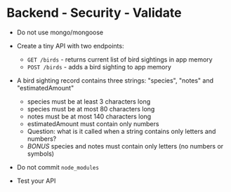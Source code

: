 # Backend - Security - Validate

- Do not use mongo/mongoose
- Create a tiny API with two endpoints:
  - `GET /birds` - returns current list of bird sightings in app memory
  - `POST /birds` - adds a bird sighting to app memory

- A bird sighting record contains three strings: "species", "notes" and "estimatedAmount"
  - species must be at least 3 characters long
  - species must be at most 80 characters long
  - notes must be at most 140 characters long
  - estimatedAmount must contain only numbers
  - Question: what is it called when a string contains only letters and numbers?
  - *BONUS* species and notes must contain only letters (no numbers or symbols)

- Do not commit `node_modules`

- Test your API
